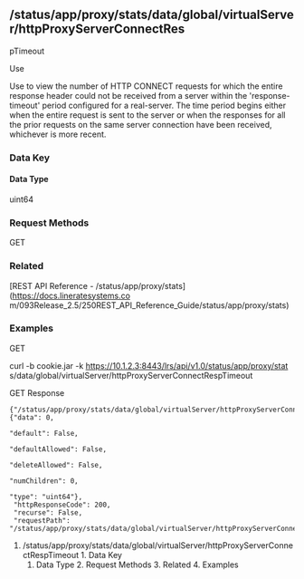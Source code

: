 ## /status/app/proxy/stats/data/global/virtualServer/httpProxyServerConnectRes
pTimeout

Use

Use to view the number of HTTP CONNECT requests for which the entire response
header could not be received from a server within the 'response-timeout'
period configured for a real-server. The time period begins either when the
entire request is sent to the server or when the responses for all the prior
requests on the same server connection have been received, whichever is more
recent.

### Data Key

#### Data Type

uint64

### Request Methods

GET

### Related

[REST API Reference - /status/app/proxy/stats](https://docs.lineratesystems.co
m/093Release_2.5/250REST_API_Reference_Guide/status/app/proxy/stats)

### Examples

GET

curl -b cookie.jar -k https://10.1.2.3:8443/lrs/api/v1.0/status/app/proxy/stat
s/data/global/virtualServer/httpProxyServerConnectRespTimeout

GET Response

    
    {"/status/app/proxy/stats/data/global/virtualServer/httpProxyServerConnectRespTimeout": {"data": 0,
                                                                                           "default": False,
                                                                                           "defaultAllowed": False,
                                                                                           "deleteAllowed": False,
                                                                                           "numChildren": 0,
                                                                                           "type": "uint64"},
     "httpResponseCode": 200,
     "recurse": False,
     "requestPath": "/status/app/proxy/stats/data/global/virtualServer/httpProxyServerConnectRespTimeout"}
    

  1. /status/app/proxy/stats/data/global/virtualServer/httpProxyServerConnectRespTimeout
    1. Data Key
      1. Data Type
    2. Request Methods
    3. Related
    4. Examples

